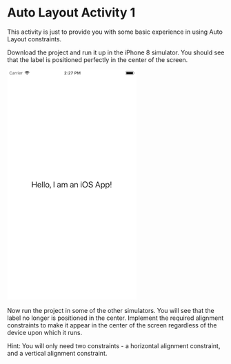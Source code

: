 # Auto Layout Activity 1

This activity is just to provide you with some basic experience in using Auto Layout constraints.

Download the project and run it up in the iPhone 8 simulator. You should see that the label is positioned perfectly in the center of the screen.

<kbd>
  <img src="ScreenShotiPhone8.png">
</kbd>

Now run the project in some of the other simulators. You will see that the label no longer is positioned in the center. Implement the required alignment constraints to make it appear in the center of the screen regardless of the device upon which it runs.

Hint: You will only need two constraints - a horizontal alignment constraint, and a vertical alignment constraint.